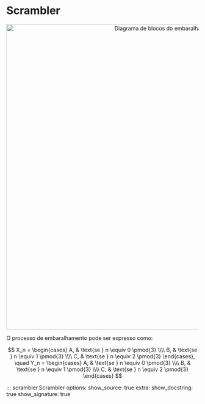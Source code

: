 # Scrambler

<p align="center">
  <img src="../assets/embaralhador.png" alt="Diagrama de blocos do embaralhador" width="800">
</p>

O processo de embaralhamento pode ser expresso como:

$$
X_n =
\begin{cases}
A, & \text{se } n \equiv 0 \pmod{3} \\\\
B, & \text{se } n \equiv 1 \pmod{3} \\\\
C, & \text{se } n \equiv 2 \pmod{3}
\end{cases}, \quad
Y_n =
\begin{cases}
A, & \text{se } n \equiv 0 \pmod{3} \\\\
B, & \text{se } n \equiv 1 \pmod{3} \\\\
C, & \text{se } n \equiv 2 \pmod{3}
\end{cases}
$$

::: scrambler.Scrambler
    options:
        show_source: true
        extra:
            show_docstring: true
            show_signature: true
